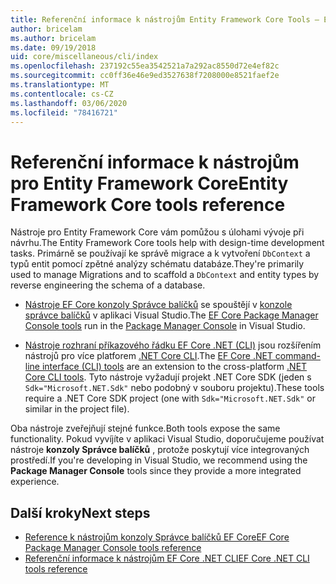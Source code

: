 ```yaml
---
title: Referenční informace k nástrojům Entity Framework Core Tools – EF Core
author: bricelam
ms.author: bricelam
ms.date: 09/19/2018
uid: core/miscellaneous/cli/index
ms.openlocfilehash: 237192c55ea3542521a7a292ac8550d72e4ef82c
ms.sourcegitcommit: cc0ff36e46e9ed3527638f7208000e8521faef2e
ms.translationtype: MT
ms.contentlocale: cs-CZ
ms.lasthandoff: 03/06/2020
ms.locfileid: "78416721"
---
```

# <a name="entity-framework-core-tools-reference"></a><span data-ttu-id="81a79-102">Referenční informace k nástrojům pro Entity Framework Core</span><span class="sxs-lookup"><span data-stu-id="81a79-102">Entity Framework Core tools reference</span></span>

<span data-ttu-id="81a79-103">Nástroje pro Entity Framework Core vám pomůžou s úlohami vývoje při návrhu.</span><span class="sxs-lookup"><span data-stu-id="81a79-103">The Entity Framework Core tools help with design-time development tasks.</span></span> <span data-ttu-id="81a79-104">Primárně se používají ke správě migrace a k vytvoření `DbContext` a typů entit pomocí zpětné analýzy schématu databáze.</span><span class="sxs-lookup"><span data-stu-id="81a79-104">They're primarily used to manage Migrations and to scaffold a `DbContext` and entity types by reverse engineering the schema of a database.</span></span>

* <span data-ttu-id="81a79-105">[Nástroje EF Core konzoly Správce balíčků](powershell.md) se spouštějí v [konzole správce balíčků](https://docs.microsoft.com/nuget/tools/package-manager-console) v aplikaci Visual Studio.</span><span class="sxs-lookup"><span data-stu-id="81a79-105">The [EF Core Package Manager Console tools](powershell.md) run in the [Package Manager Console](https://docs.microsoft.com/nuget/tools/package-manager-console) in Visual Studio.</span></span>

* <span data-ttu-id="81a79-106">[Nástroje rozhraní příkazového řádku EF Core .NET (CLI)](dotnet.md) jsou rozšířením nástrojů pro více platforem [.NET Core CLI](https://docs.microsoft.com/dotnet/core/tools/).</span><span class="sxs-lookup"><span data-stu-id="81a79-106">The [EF Core .NET command-line interface (CLI) tools](dotnet.md) are an extension to the cross-platform [.NET Core CLI tools](https://docs.microsoft.com/dotnet/core/tools/).</span></span> <span data-ttu-id="81a79-107">Tyto nástroje vyžadují projekt .NET Core SDK (jeden s `Sdk="Microsoft.NET.Sdk"` nebo podobný v souboru projektu).</span><span class="sxs-lookup"><span data-stu-id="81a79-107">These tools require a .NET Core SDK project (one with `Sdk="Microsoft.NET.Sdk"` or similar in the project file).</span></span>

<span data-ttu-id="81a79-108">Oba nástroje zveřejňují stejné funkce.</span><span class="sxs-lookup"><span data-stu-id="81a79-108">Both tools expose the same functionality.</span></span> <span data-ttu-id="81a79-109">Pokud vyvíjíte v aplikaci Visual Studio, doporučujeme používat nástroje **konzoly Správce balíčků** , protože poskytují více integrovaných prostředí.</span><span class="sxs-lookup"><span data-stu-id="81a79-109">If you're developing in Visual Studio, we recommend using the **Package Manager Console** tools since they provide a more integrated experience.</span></span>

## <a name="next-steps"></a><span data-ttu-id="81a79-110">Další kroky</span><span class="sxs-lookup"><span data-stu-id="81a79-110">Next steps</span></span>

* [<span data-ttu-id="81a79-111">Reference k nástrojům konzoly Správce balíčků EF Core</span><span class="sxs-lookup"><span data-stu-id="81a79-111">EF Core Package Manager Console tools reference</span></span>](powershell.md)
* [<span data-ttu-id="81a79-112">Referenční informace k nástrojům EF Core .NET CLI</span><span class="sxs-lookup"><span data-stu-id="81a79-112">EF Core .NET CLI tools reference</span></span>](dotnet.md)
